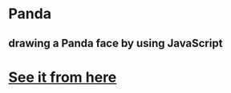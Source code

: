 # Panda
## drawing a Panda face by using JavaScript


# [See it from here](https://ahmed-roshdy-1.github.io/Panda/Index.html)

